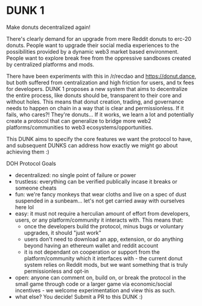 # DUNK 1
Make donuts decentralized again!

There's clearly demand for an upgrade from mere Reddit donuts to erc-20 donuts. People want to upgrade their social media experiences to the possibilities provided by a dynamic web3 market based environment. People want to explore break free from the oppressive sandboxes created by centralized platforms and mods.

There have been experiments with this in /r/recdao and https://donut.dance, but both suffered from centralization and high friction for users, and tx fees for developers. DUNK 1 proposes a new system that aims to decentralize the entire process, like donuts should be, transparent to their core and without holes. This means that donut creation, trading, and governance needs to happen on chain in a way that is clear and permissionless. If it fails, who cares?! They're donuts... If it works, we learn a lot and potentially create a protocol that can generalize to bridge more web2 platforms/communities to web3 ecosystems/opportunities. 

This DUNK aims to specify the core features we want the protocol to have, and subsequent DUNKS can address how exactly we might go about achieving them :)

DOH Protocol Goals
- decentralized: no single point of failure or power
- trustless: everything can be verified publically incase it breaks or someone cheats
- fun: we're fancy monkeys that wear cloths and live on a spec of dust suspended in a sunbeam... let's not get carried away with ourselves here lol
- easy: it must not require a herculian amount of effort from developers, users, or any platform/community it interacts with. This means that:
  - once the developers build the protocol, minus bugs or voluntary upgrades, it should "just work"
  - users don't need to download an app, extension, or do anything beyond having an ethereum wallet and reddit account
  - it is not dependant on cooperation or support from the platform/community which it interfaces with - the current donut system relies on Reddit mods, but we want something that is truly permissionless and opt-in
- open: anyone can comment on, build on, or break the protocol in the small game through code or a larger game via economic/social incentives - we welcome experimentation and view this as such.
- what else? You decide! Submit a PR to this DUNK :)
